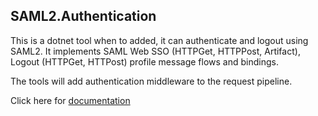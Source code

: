 ## SAML2.Authentication

This is a dotnet tool when to added, it can authenticate and logout using SAML2. It implements SAML Web SSO (HTTPGet, HTTPPost, Artifact), Logout (HTTPGet, HTTPost) profile message flows and bindings. 

The tools will add authentication middleware to the request pipeline.

Click here for [documentation](https://saml2-authentication.readthedocs.io/en/latest/getting-started/)